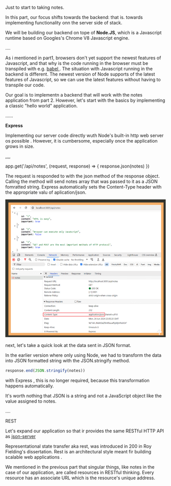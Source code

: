 Just to start to taking notes. 

In this part, our focus shifts towards the backend: that is. towards implementing functionality onn the server side of stack.

We will be building our backend on tope of **Node.JS**, which is a Javascript runtime based on Googles's Chrome V8 Javascript engine.

....

As i mentioned in part1, browsers don't yet support the newest features of Javascript, and that why is the code running in the browser must be transpiled with e.g. <ins> babel </ins>. The situation with Javascript running in the backend is different. The newest version of Node supports of the latest features of Javascript, so we can use the latest features without having to transpile our code.

Our goal is to implementn a backend that will work with the notes application from part 2. However, let's start with the basics by implementing a classic "hello world" application. 


......

**Express**

Implementing our server code directly wuth Node's built-in http web server os possible . However, it is cumbersome, especially once the application grows in size.

,,,,

app.get('/api/notes', (request, response) => {
  response.json(notes)
})

The request is responded to with the json method of the response object. Calling the method will send notes array that was passed to it as a JSON fomratted string. Express automatically sets the Content-Type header with the appropriate valu of aplication/json. 

![alt text](image.png)

next, let's take a quick look at the data sent in JSON format. 

In the earlier version where only using Node, we had to transform the data into JSON formatted string with the JSON.stringify method.

```javascript
response.end(JSON.stringify(notes))
```

with Express , this is no longer required, because this transformation happens automatically. 

It's worth nothing that JSON is a string and not a JavaScript object like the value assigned to notes.

....

REST 

Let's expand our application so that ir provides the same RESTful HTTP API as <ins> json-server</ins>

Representational state transfer aka rest, was introduced in 200 in Roy Fielding's dissertation. Rest is an architectural style meant fir building scalable web applications .

We mentioned in the previous part that singular things, like notes in the case of our application, are called resources in RESTful thinking. Every resource has an associate URL which is the resource's unique address.

